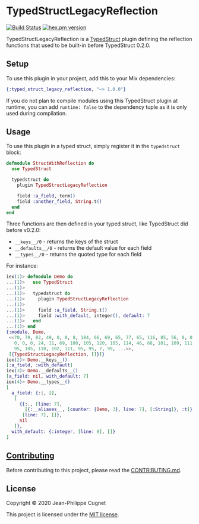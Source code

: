 # TypedStructLegacyReflection

[![Build Status](https://travis-ci.com/ejpcmac/typed_struct_legacy_reflection.svg?branch=develop)](https://travis-ci.com/ejpcmac/typed_struct_legacy_reflection)
[![hex.pm version](http://img.shields.io/hexpm/v/typed_struct_legacy_reflection.svg?style=flat)](https://hex.pm/packages/typed_struct_legacy_reflection)

TypedStructLegacyReflection is a
[TypedStruct](https://github.com/ejpcmac/typed_struct) plugin defining the
reflection functions that used to be built-in before TypedStruct 0.2.0.

## Setup

To use this plugin in your project, add this to your Mix dependencies:

```elixir
{:typed_struct_legacy_reflection, "~> 1.0.0"}
```

If you do not plan to compile modules using this TypedStruct plugin at runtime,
you can add `runtime: false` to the dependency tuple as it is only used during
compilation.

## Usage

To use this plugin in a typed struct, simply register it in the `typedstruct`
block:

```elixir
defmodule StructWithReflection do
  use TypedStruct

  typedstruct do
    plugin TypedStructLegacyReflection

    field :a_field, term()
    field :another_field, String.t()
  end
end
```

Three functions are then defined in your typed struct, like TypedStruct did
before v0.2.0:

* `__keys__/0` - returns the keys of the struct
* `__defaults__/0` - returns the default value for each field
* `__types__/0` - returns the quoted type for each field

For instance:

```elixir
iex(1)> defmodule Demo do
...(1)>   use TypedStruct
...(1)>
...(1)>   typedstruct do
...(1)>     plugin TypedStructLegacyReflection
...(1)>
...(1)>     field :a_field, String.t()
...(1)>     field :with_default, integer(), default: 7
...(1)>   end
...(1)> end
{:module, Demo,
 <<70, 79, 82, 49, 0, 0, 8, 184, 66, 69, 65, 77, 65, 116, 85, 56, 0, 0, 0, 241,
   0, 0, 0, 24, 11, 69, 108, 105, 120, 105, 114, 46, 68, 101, 109, 111, 8, 95,
   95, 105, 110, 102, 111, 95, 95, 7, 99, ...>>,
 [{TypedStructLegacyReflection, []}]}
iex(2)> Demo.__keys__()
[:a_field, :with_default]
iex(3)> Demo.__defaults__()
[a_field: nil, with_default: 7]
iex(4)> Demo.__types__()
[
  a_field: {:|, [],
   [
     {{:., [line: 7],
       [{:__aliases__, [counter: {Demo, 3}, line: 7], [:String]}, :t]},
      [line: 7], []},
     nil
   ]},
  with_default: {:integer, [line: 8], []}
]
```

## [Contributing](CONTRIBUTING.md)

Before contributing to this project, please read the
[CONTRIBUTING.md](CONTRIBUTING.md).

## License

Copyright © 2020 Jean-Philippe Cugnet

This project is licensed under the [MIT license](LICENSE).
